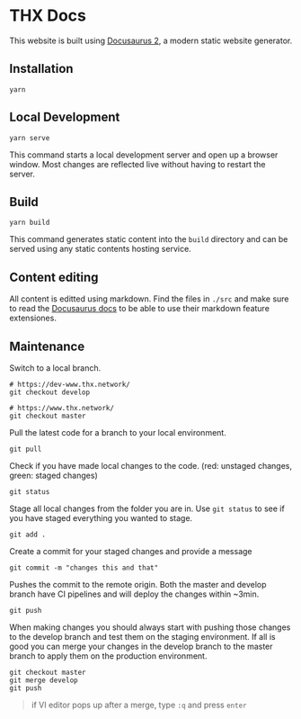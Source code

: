 # THX Docs

This website is built using [Docusaurus 2](https://v2.docusaurus.io/), a modern static website generator.

## Installation

```console
yarn
```

## Local Development

```console
yarn serve
```

This command starts a local development server and open up a browser window. Most changes are reflected live without having to restart the server.

## Build

```console
yarn build
```

This command generates static content into the `build` directory and can be served using any static contents hosting service.


## Content editing

All content is editted using markdown. Find the files in `./src` and make sure to read the [Docusaurus docs](https://docusaurus.io/docs/markdown-features) to be able to use their markdown feature extensiones. 

## Maintenance

Switch to a local branch.

```
# https://dev-www.thx.network/
git checkout develop
```

```
# https://www.thx.network/
git checkout master
```

Pull the latest code for a branch to your local environment.

```
git pull
```

Check if you have made local changes to the code. (red: unstaged changes, green: staged changes)

```
git status
```

Stage all local changes from the folder you are in. Use `git status` to see if you have staged everything you wanted to stage.

```
git add .
```

Create a commit for your staged changes and provide a message

```
git commit -m "changes this and that"
```

Pushes the commit to the remote origin. Both the master and develop branch have CI pipelines and will deploy the changes within ~3min.

```
git push
```

When making changes you should always start with pushing those changes to the develop branch and test them on the staging environment. If all is good you can merge your changes in the develop branch to the master branch to apply them on the production environment.

```
git checkout master
git merge develop
git push
```

> if VI editor pops up after a merge, type `:q` and press `enter`
